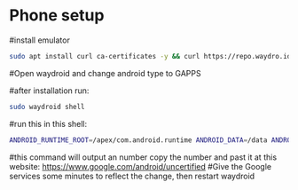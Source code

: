 # Phone setup


#install emulator
```bash
sudo apt install curl ca-certificates -y && curl https://repo.waydro.id | sudo bash && sudo apt install waydroid -y
```
#Open waydroid and change android type to GAPPS

#after installation run:
```bash
sudo waydroid shell
```
#run this in this shell:
```bash
ANDROID_RUNTIME_ROOT=/apex/com.android.runtime ANDROID_DATA=/data ANDROID_TZDATA_ROOT=/apex/com.android.tzdata ANDROID_I18N_ROOT=/apex/com.android.i18n sqlite3 /data/data/com.google.android.gsf/databases/gservices.db "select * from main where name = \"android_id\";"
```
#this command will output an number copy the number and past it at this website: https://www.google.com/android/uncertified
#Give the Google services some minutes to reflect the change, then restart waydroid
